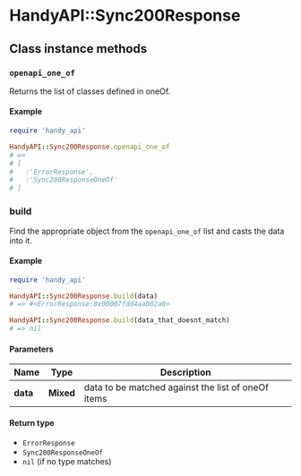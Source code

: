 # HandyAPI::Sync200Response

## Class instance methods

### `openapi_one_of`

Returns the list of classes defined in oneOf.

#### Example

```ruby
require 'handy_api'

HandyAPI::Sync200Response.openapi_one_of
# =>
# [
#   :'ErrorResponse',
#   :'Sync200ResponseOneOf'
# ]
```

### build

Find the appropriate object from the `openapi_one_of` list and casts the data into it.

#### Example

```ruby
require 'handy_api'

HandyAPI::Sync200Response.build(data)
# => #<ErrorResponse:0x00007fdd4aab02a0>

HandyAPI::Sync200Response.build(data_that_doesnt_match)
# => nil
```

#### Parameters

| Name | Type | Description |
| ---- | ---- | ----------- |
| **data** | **Mixed** | data to be matched against the list of oneOf items |

#### Return type

- `ErrorResponse`
- `Sync200ResponseOneOf`
- `nil` (if no type matches)


